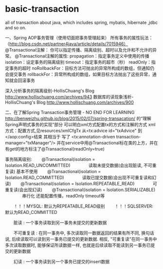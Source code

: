 # basic-transaction
all of transaction about java, which includes spring, mybatis, hibernate ,jdbc and so on.




一、Spring AOP事务管理（使用切面把事务管理起来）
所有事务的属性玩法：（http://blog.csdn.net/partner4java/article/details/7015946）
@Transactional注解： 
你可以指定传播、隔离级别、超时以及允许和不允许的异常。 
@Transactional注解的属性: 
propagation：指定事务定义中使用的传播 
isolation：设定事务的隔离级别 
timeout：指定事务的超市（秒） 
readOnly：指定事务的超时 
noRollbackFor：目标方法可抛出的异常所构成的数组，但通知仍会提交事务 
rollbackFor：异常所构成的数组，如果目标方法抛出了这些异常，通知就会回滚事务 

深入分析事务的隔离级别-HollisChuang's Blog
http://www.hollischuang.com/archives/943
数据库的读现象浅析-HollisChuang's Blog
http://www.hollischuang.com/archives/900

二、在了解Spring Transaction事务管理 - NO END FOR LEARNING
http://benweizhu.github.io/blog/2015/02/07/spring-transacation/
的“理解Spring声明式事务的实现”部分
可以明白xml方式配置tx的方式和注解的方式
 xml方式：配置方式,见resources/xmlCfgTx
 从<tx:advice id="txAdvice" 到 </aop:config>结束
 其相当于
写了 <tx:annotation-driven transaction-manager="txManager"/>
并在service中用@Transactional标在类的上方，并在有get的地方标注了@Transactional(readOnly=true)


事务隔离级别:
　　@Transactional(isolation = Isolation.READ_UNCOMMITTED)
　　　　读取未提交数据(会出现脏读, 不可重复读) 基本不使用
　　@Transactional(isolation = Isolation.READ_COMMITTED)
　　　　读取已提交数据(会出现不可重复读和幻读)
　　@Transactional(isolation = Isolation.REPEATABLE_READ)
　　　　可重复读(会出现幻读)
　　@Transactional(isolation = Isolation.SERIALIZABLE)
　　　　串行化
还能配置传播，readOnly timeout等
 

　　！！！MYSQL: 默认为REPEATABLE_READ级别
　　！！！SQLSERVER: 默认为READ_COMMITTED

　　脏读 : 一个事务读取到另一事务未提交的更新数据

　　不可重复读 : 在同一事务中, 多次读取同一数据返回的结果有所不同, 换句话说, 后续读取可以读到另一事务已提交的更新数据. 相反, "可重复读"在同一事务中多次读取数据时, 能够保证所读数据一样, 也就是后续读取不能读到另一事务已提交的更新数据

　　幻读 : 一个事务读到另一个事务已提交的insert数据 

    


